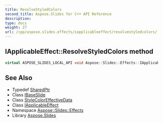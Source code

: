 ```yaml
---
title: ResolveStyledColors
second_title: Aspose.Slides for C++ API Reference
description: 
type: docs
weight: 27
url: /cpp/aspose.slides.effects/iapplicableeffect/resolvestyledcolors/
---
```

## IApplicableEffect::ResolveStyledColors method




```cpp
virtual ASPOSE_SLIDES_LOCAL_API void Aspose::Slides::Effects::IApplicableEffect::ResolveStyledColors(System::SharedPtr<IBaseSlide> slide, System::SharedPtr<StyleColorEffectiveData> styleColor)=0
```

## See Also

* Typedef [SharedPtr](../../../system/sharedptr/)
* Class [IBaseSlide](../../../aspose.slides/ibaseslide/)
* Class [StyleColorEffectiveData](../../../aspose.slides/stylecoloreffectivedata/)
* Class [IApplicableEffect](../)
* Namespace [Aspose::Slides::Effects](../../)
* Library [Aspose.Slides](../../../)
